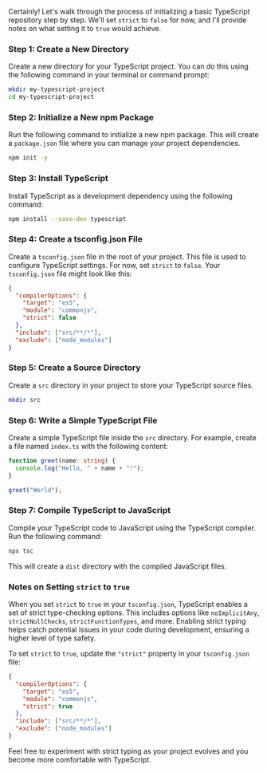 Certainly! Let's walk through the process of initializing a basic TypeScript repository step by step. We'll set `strict` to `false` for now, and I'll provide notes on what setting it to `true` would achieve.

### Step 1: Create a New Directory
Create a new directory for your TypeScript project. You can do this using the following command in your terminal or command prompt:

```bash
mkdir my-typescript-project
cd my-typescript-project
```

### Step 2: Initialize a New npm Package
Run the following command to initialize a new npm package. This will create a `package.json` file where you can manage your project dependencies.

```bash
npm init -y
```

### Step 3: Install TypeScript
Install TypeScript as a development dependency using the following command:

```bash
npm install --save-dev typescript
```

### Step 4: Create a tsconfig.json File
Create a `tsconfig.json` file in the root of your project. This file is used to configure TypeScript settings. For now, set `strict` to `false`. Your `tsconfig.json` file might look like this:

```json
{
  "compilerOptions": {
    "target": "es5",
    "module": "commonjs",
    "strict": false
  },
  "include": ["src/**/*"],
  "exclude": ["node_modules"]
}
```

### Step 5: Create a Source Directory
Create a `src` directory in your project to store your TypeScript source files.

```bash
mkdir src
```

### Step 6: Write a Simple TypeScript File
Create a simple TypeScript file inside the `src` directory. For example, create a file named `index.ts` with the following content:

```typescript
function greet(name: string) {
  console.log("Hello, " + name + "!");
}

greet("World");
```

### Step 7: Compile TypeScript to JavaScript
Compile your TypeScript code to JavaScript using the TypeScript compiler. Run the following command:

```bash
npx tsc
```

This will create a `dist` directory with the compiled JavaScript files.

### Notes on Setting `strict` to `true`
When you set `strict` to `true` in your `tsconfig.json`, TypeScript enables a set of strict type-checking options. This includes options like `noImplicitAny`, `strictNullChecks`, `strictFunctionTypes`, and more. Enabling strict typing helps catch potential issues in your code during development, ensuring a higher level of type safety.

To set `strict` to `true`, update the `"strict"` property in your `tsconfig.json` file:

```json
{
  "compilerOptions": {
    "target": "es5",
    "module": "commonjs",
    "strict": true
  },
  "include": ["src/**/*"],
  "exclude": ["node_modules"]
}
```

Feel free to experiment with strict typing as your project evolves and you become more comfortable with TypeScript.
